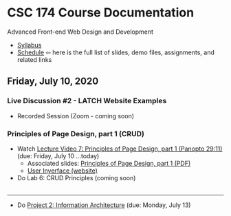 # CSC 174 Course Documentation
Advanced Front-end Web Design and Development

- [Syllabus](syllabus.md)
- [Schedule](schedule.md)   &#8678; here is the full list of slides, demo files, assignments, and related links

## Friday, July 10, 2020

### Live Discussion #2 - LATCH Website Examples

- Recorded Session (Zoom - coming soon)

### Principles of Page Design, part 1 (CRUD)

- Watch [Lecture Video 7: Principles of Page Design, part 1 (Panopto 29:11)](https://rochester.hosted.panopto.com/Panopto/Pages/Viewer.aspx?id=88c0361b-1d27-4b09-b55d-abf3012ee5cc) (due: Friday, July 10 ...today)
  - Associated slides: [Principles of Page Design, part 1 (PDF)](05a-principles-of-page-design1/principles-of-page-design1.pdf)
  - [User Inyerface (website)](https://userinyerface.com/)
- Do Lab 6: CRUD Principles (coming soon)<br><br>

<hr>

- Do [Project 2: Information Architecture](https://docs.csc174.org/project2-information-architecture/instructions.html) (due: Monday, July 13)

